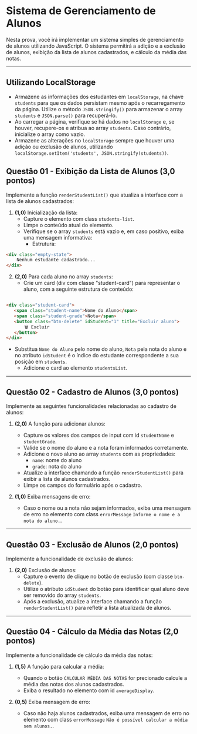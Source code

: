 # Sistema de Gerenciamento de Alunos

Nesta prova, você irá implementar um sistema simples de gerenciamento de alunos utilizando JavaScript. O sistema permitirá a adição e a exclusão de alunos, exibição da lista de alunos cadastrados, e cálculo da média das notas.

---
## Utilizando LocalStorage

- Armazene as informações dos estudantes em `localStorage`, na chave `students` para que os dados persistam mesmo após o recarregamento da página. Utilize o método `JSON.stringify()` para armazenar o array `students` e `JSON.parse()` para recuperá-lo.
- Ao carregar a página, verifique se há dados no `localStorage` e, se houver, recupere-os e atribua ao array `students`. Caso contrário, inicialize o array como vazio.
- Armazene as alterações no `localStorage` sempre que houver uma adição ou exclusão de alunos, utilizando `localStorage.setItem('students', JSON.stringify(students))`.

## Questão 01 - Exibição da Lista de Alunos (3,0 pontos)

Implemente a função `renderStudentList()` que atualiza a interface com a lista de alunos cadastrados:

1. **(1,0)** Inicialização da lista:
   - Capture o elemento com class `students-list`.
   - Limpe o conteúdo atual do elemento.
   - Verifique se o array `students` está vazio e, em caso positivo, exiba uma mensagem informativa:
     - Estrutura: 

```html
<div class="empty-state">
    Nenhum estudante cadastrado...
</div>
```

2. **(2,0)** Para cada aluno no array `students`:
   - Crie um card (div com classe "student-card") para representar o aluno, com a seguinte estrutura de conteúdo:

```html

<div class="student-card">
   <span class="student-name">Nome do Aluno</span>
   <span class="student-grade">Nota</span>
   <button class="btn-delete" idStudent="1" title="Excluir aluno">
       🗑️ Excluir
   </button>
</div>

```
- Substitua `Nome do Aluno` pelo nome do aluno, `Nota` pela nota do aluno e no atributo `idStudent` é o índice do estudante correspondente a sua posição em `students`.
   - Adicione o card ao elemento `studentsList`.

---

## Questão 02 - Cadastro de Alunos (3,0 pontos)

Implemente as seguintes funcionalidades relacionadas ao cadastro de alunos:

1. **(2,0)** A função para adicionar alunos:
    - Capture os valores dos campos de input com id `studentName` e `studentGrade`.
    - Valide se o nome do aluno e a nota foram informados corretamente.
    - Adicione o novo aluno ao array `students` com as propriedades:
        - `name`: nome do aluno
        - `grade`: nota do aluno
    - Atualize a interface chamando a função `renderStudentList()` para exibir a lista de alunos cadastrados.
    - Limpe os campos do formulário após o cadastro.

2. **(1,0)** Exiba mensagens de erro:
    - Caso o nome ou a nota não sejam informados, exiba uma mensagem de erro no elemento com class `errorMessage` `Informe o nome e a nota do aluno.`.
---
## Questão 03 - Exclusão de Alunos (2,0 pontos)

Implemente a funcionalidade de exclusão de alunos:

1. **(2,0)** Exclusão de alunos:
   - Capture o evento de clique no botão de exclusão (com classe `btn-delete`).
   - Utilize o atributo `idStudent` do botão para identificar qual aluno deve ser removido do array `students`.
   - Após a exclusão, atualize a interface chamando a função `renderStudentList()` para refletir a lista atualizada de alunos.

---

## Questão 04 - Cálculo da Média das Notas (2,0 pontos)

Implemente a funcionalidade de cálculo da média das notas:

1. **(1,5)** A função para calcular a média:
   - Quando o botão `CALCULAR MÉDIA DAS NOTAS` for precionado calcule a média das notas dos alunos cadastrados.
   - Exiba o resultado no elemento com id `averageDisplay`.

2. **(0,5)** Exiba mensagem de erro:
   - Caso não haja alunos cadastrados, exiba uma mensagem de erro no elemento com class `errorMessage` `Não é possível calcular a média sem alunos.`. 
